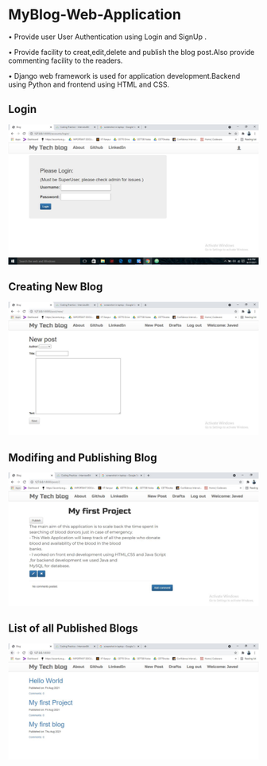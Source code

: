 # MyBlog-Web-Application
• Provide user User Authentication using Login and SignUp . 

• Provide facility to creat,edit,delete and publish the blog post.Also provide commenting facility to the readers.

• Django web framework is used for application development.Backend using Python and frontend using HTML and CSS.

## Login

<img src="Login.JPG" alt="My Blog" /> 

## Creating New Blog

<img src="creating_blog.JPG" alt="My Blog" /> 

## Modifing and Publishing Blog

<img src="Modifying_or_commenting.JPG" alt="My Blog" /> 

## List of all Published Blogs

<img src="list_blog.JPG" alt="My Blog" /> 
